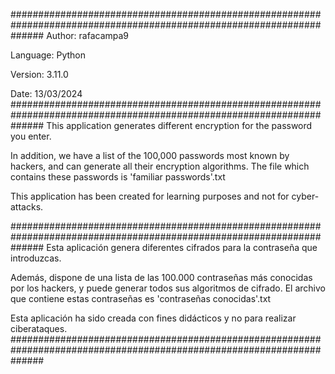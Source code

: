 ######################################################################################################################
Author: rafacampa9

Language: Python

Version: 3.11.0

Date: 13/03/2024
######################################################################################################################
This application generates different encryption for the password you enter.

In addition, we have a list of the 100,000 passwords most known by hackers, and can generate all their encryption algorithms.
The file which contains these passwords is 'familiar passwords'.txt

This application has been created for learning purposes and not for cyber-attacks.

######################################################################################################################
Esta aplicación genera diferentes cifrados para la contraseña que introduzcas.

Además, dispone de una lista de las 100.000 contraseñas más conocidas por los hackers, y puede generar todos sus algoritmos de cifrado.
El archivo que contiene estas contraseñas es 'contraseñas conocidas'.txt

Esta aplicación ha sido creada con fines didácticos y no para realizar ciberataques.
######################################################################################################################

